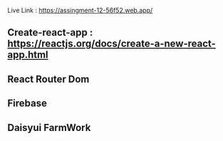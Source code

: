 Live Link : https://assingment-12-56f52.web.app/

## Create-react-app : https://reactjs.org/docs/create-a-new-react-app.html

## React Router Dom
## Firebase
## Daisyui FarmWork
